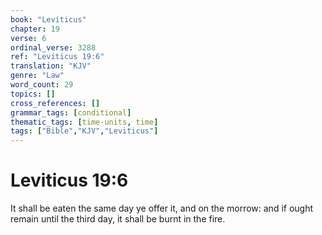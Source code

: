 ```yaml
---
book: "Leviticus"
chapter: 19
verse: 6
ordinal_verse: 3288
ref: "Leviticus 19:6"
translation: "KJV"
genre: "Law"
word_count: 29
topics: []
cross_references: []
grammar_tags: [conditional]
thematic_tags: [time-units, time]
tags: ["Bible","KJV","Leviticus"]
---
```


# Leviticus 19:6

It shall be eaten the same day ye offer it, and on the morrow: and if ought remain until the third day, it shall be burnt in the fire.

